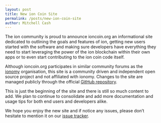 ```yaml
---
layout: post
title: New ion Coin Site
permalink: /posts/new-ion-coin-site
author: Mitchell Cash
---
```


The ion community is proud to announce ioncoin.org an informational site dedicated to outlining the goals and features of ion, getting new users started with the software and making sure developers have everything they need to start leveraging the power of the ion blockchain within their own apps or to even start contributing to the ion coin code itself.

Although ioncoin.org participates in similar community forums as the [ionomy](https://ionomy.com/) organisation, this site is a community driven and independent open source project and not affiliated with ionomy. Changes to the site are managed publicly through the official [GitHub repository](https://github.com/ioncoin-dot-org/ioncoin.org).

This is just the beginning of the site and there is still so much content to add. We plan to continue to consolidate and add more documentation and usage tips for both end users and developers alike.

We hope you enjoy the new site and if notice any issues, please don’t hesitate to mention it on our [issue tracker](https://github.com/ioncoin-dot-org/ioncoin.org/issues/new).
